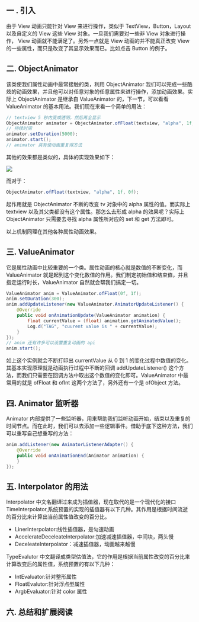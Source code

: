 ## 一 . 引入

由于 View 动画只能针对 View 来进行操作，类似于 TextView，Button，Layout 以及自定义的 View 这些 View 对象。一旦我们需要对一些非 View 对象进行操作， View 动画就不能满足了。另外一点就是 View 动画的并不能真正改变 View 的一些属性，而只是改变了其显示效果而已。比如点击 Button 的例子。

## 二. ObjectAnimator

该类使我们属性动画中最常接触的类，利用 ObjectAnimator 我们可以完成一些酷炫的动画效果，并且他可以对任意对象的任意属性来进行操作，添加动画效果。实际上 ObjectAnimator 是继承自 ValueAnimator 的，下一节，可以看看 ValueAnimator 的基本用法。我们现在来看一个简单的用法：

``` java
// textview 5 秒内变成透明，然后再全显示
ObjectAnimator animator = ObjectAnimator.ofFloat(textview, "alpha", 1f, 0f, 1f);  
// 持续时间
animator.setDuration(5000);  
animator.start(); 
// animator 具有使动画重复得方法
```

其他的效果都是类似的，具体的实现效果如下：

![](http://7xrl8j.com1.z0.glb.clouddn.com/PropetyAnimation.gif?imageMogr2/thumbnail/600x800)

而对于：

``` java
ObjectAnimator.ofFloat(textview, "alpha", 1f, 0f);
```

起作用就是 ObjectAnimator 不断的改变 tv 对象中的 alpha 属性的值。而实际上 textview 以及其父类都没有这个属性。那怎么去形成 alpha 的效果呢？实际上 ObjectAnimator 只需要去寻找 alpha 属性所对应的 set 和 get 方法即可。

以上机制同理在其他各种属性动画效果。

## 三. ValueAnimator

它是属性动画中比较重要的一个类。属性动画的核心就是数值的不断变化，而 ValueAnimator 就是起到这个变化数值的作用。我们制定初始值和结束值，并且指定运行时长，ValueAnimator 自然就会帮我们搞定一切。

``` java
ValueAnimator anim = ValueAnimator.ofFloat(0f, 1f);  
anim.setDuration(300);  
anim.addUpdateListener(new ValueAnimator.AnimatorUpdateListener() {  
    @Override  
    public void onAnimationUpdate(ValueAnimator animation) {  
        float currentValue = (float) animation.getAnimatedValue();  
        Log.d("TAG", "cuurent value is " + currentValue);  
    }  
});  
// anim 还有许多可以设置重复动画的 api
anim.start();
```

如上这个实例就会不断打印出 currentValue 从 0 到 1 的变化过程中数值的变化。其基本实现原理就是动画执行过程中不断的回调 addUpdateListener() 这个方法，而我们只需要在回调方法中取出这个数值的变化即可。ValueAnimator 中最常用的就是 ofFloat 和 ofInt 这两个方法了，另外还有一个是 ofObject 方法。

## 四. Animator 监听器

Animator 内部提供了一些监听器，用来帮助我们监听动画开始，结束以及重复的时间节点。而在此时，我们可以去添加一些逻辑事件。借助于底下这种方法，我们可以重写自己想重写的方法：

``` java
anim.addListener(new AnimatorListenerAdapter() {  
    @Override  
    public void onAnimationEnd(Animator animation) {  
    }  
}); 
```



## 五. Interpolator 的用法

Interpolator 中文名翻译过来成为插值器，现在取代的是一个现代化的接口 TimeInterpolator,系统预置的实现的插值器有以下几种。其作用是根据时间流逝的百分比来计算出当前属性值改变的百分比。

* LinerInterpolator:线性插值器，是匀速动画
* AccelerateDeceleateInterpolator:加速减速插值器，中间块，两头慢
* DeceleateInterpolator：减速插值器，动画越来越慢

TypeEvalutor 中文翻译成类型估值法，它的作用是根据当前属性改变的百分比来计算改变后的属性值，系统预置的有以下几种：

* IntEvaluator:针对整形属性
* FloatEvalutor:针对浮点型属性
* ArgbEvaluator:针对 color 属性

## 六. 总结和扩展阅读